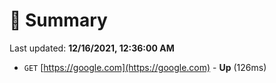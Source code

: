 # 📖 Summary
Last updated: **12/16/2021, 12:36:00 AM**

- `GET` [https://google.com](https://google.com) - **Up** (126ms)
